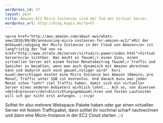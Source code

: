 ```yaml
--- 
wordpress_id: 57
layout: post
title: Amazon EC2 Micro Instances sind der Tod der Virtual Server.
wordpress_url: http://blog.kopis.de/?p=57
---
```


    <p><a href="http://aws.amazon.com/about-aws/whats-new/2010/09/09/announcing-micro-instances-for-amazon-ec2/">Mit der Ank&uuml;ndigung der Micro Instances in der Cloud von Amazon</a> ist langfristig der Tod von <a href="http://www.strato.de/server/virtual/v-power/index.html">Virtual Servern</a> sichtbar. Was macht es f&uuml;r einen Sinn, einen virtuellen Server mit einem festen Monatsbeitrag f&uuml;r Traffic und Speicher zu bezahlen, wenn man auch dynamisch mit Amazon abrechnen kann und dadurch auch noch g&uuml;nstiger wird?  Kurz &uuml;berschlagen kostet eine Micro Instance bei Amazon 19&euro; pro Monat, Traffic unter 1GB ist kostenlos. Und danach muss man jeden Monat schon *sehr* viel Traffic haben, damit sich ein virtueller Server eines anderen Anbieters wirklich lohnt... Ach so, von diversen <del>Erpresser</del>Einrichtungsgeb&uuml;hren und festen Laufzeiten will ich gar nicht erst anfangen. ;-)</p>
<p>Solltet ihr also mehrere Webspace-Pakete haben oder gar einen virtuellen Server mit festem Trafficpaket, dann solltet ihr nochmal scharf nachrechnen und dann eine Micro-Instance in der EC2 Cloud starten. ;-)</p>
  
